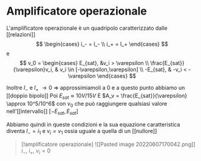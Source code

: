 # Amplificatore operazionale
L'amplificatore operazionale è un quadripolo caratterizzato dalle [[relazioni]]
$$
	\begin{cases}
	i_- = I_- \\
	i_+ = I_+
	\end{cases}
$$
e
$$
	v_0 = 
	\begin{cases}
	E_{sat}, &v_i > \varepsilon \\
	\frac{E_{sat}}{\varepsilon}v_i, & v_i \in [-\varepsilon,\varepsilon] \\
	-E_{sat}, & -v_i < -\varepsilon
	\end{cases}
$$

Inoltre $I_-$ e $I_+$ $\rightarrow 0$ => approssimiamoli a $0$ e a questo punto abbiamo un [[doppio bipolo]]
Poi $E_{sat} \approx 10V/15V$ 
E $A_v = \frac{E_{sat}}{\varepsilon} \approx 10^5/10^6$
con $v_0$ che può raggiungere qualsiasi valore nell'[[intervallo]] $[-E_{sat}, E_{sat}]$

Abbiamo quindi in queste condizioni e la sua equazione caratteristica diventa $I_- = i_1$ e $v_i = v_1$ ossia uguale a quella di un [[nullore]]

>[!amplificatore operazionale]
>![[Pasted image 20220607170042.png]]
>$i_-,$ $i_+$, $v_i = 0$